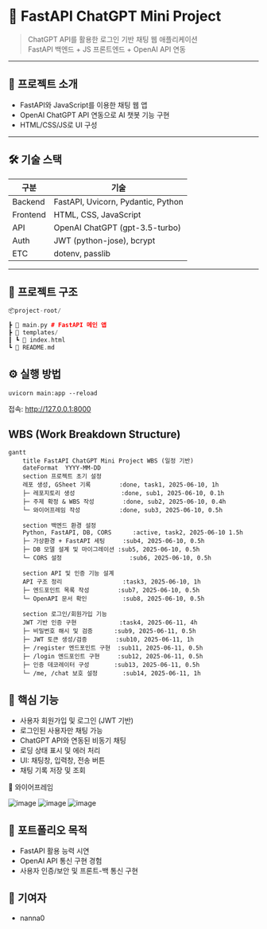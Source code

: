 # 💬 FastAPI ChatGPT Mini Project

> ChatGPT API를 활용한 로그인 기반 채팅 웹 애플리케이션  
> FastAPI 백엔드 + JS 프론트엔드 + OpenAI API 연동

---

## 🚀 프로젝트 소개

- FastAPI와 JavaScript를 이용한 채팅 웹 앱
- OpenAI ChatGPT API 연동으로 AI 챗봇 기능 구현
- HTML/CSS/JS로 UI 구성

---

## 🛠️ 기술 스택

| 구분     | 기술 |
|----------|------|
| Backend  | FastAPI, Uvicorn, Pydantic, Python|
| Frontend | HTML, CSS, JavaScript |
| API      | OpenAI ChatGPT (gpt-3.5-turbo) |
| Auth     | JWT (python-jose), bcrypt |
| ETC      | dotenv, passlib |

---

## 📁 프로젝트 구조
```cpp
📦project-root/

┣ 📄 main.py # FastAPI 메인 앱
┣ 📄 templates/
┃ ┗ 📄 index.html
┗ 📄 README.md
```
## ⚙️ 실행 방법
```
uvicorn main:app --reload
```
접속: http://127.0.0.1:8000

## WBS (Work Breakdown Structure)
```
gantt
    title FastAPI ChatGPT Mini Project WBS (일정 기반)
    dateFormat  YYYY-MM-DD
    section 프로젝트 초기 설정
    레포 생성, GSheet 기록        :done, task1, 2025-06-10, 1h
    ├─ 레포지토리 생성             :done, sub1, 2025-06-10, 0.1h
    ├─ 주제 확정 & WBS 작성        :done, sub2, 2025-06-10, 0.4h
    └─ 와이어프레임 작성           :done, sub3, 2025-06-10, 0.5h

    section 백엔드 환경 설정
    Python, FastAPI, DB, CORS      :active, task2, 2025-06-10 1.5h
    ├─ 가상환경 + FastAPI 세팅     :sub4, 2025-06-10, 0.5h
    ├─ DB 모델 설계 및 마이그레이션 :sub5, 2025-06-10, 0.5h
    └─ CORS 설정                   :sub6, 2025-06-10, 0.5h

    section API 및 인증 기능 설계
    API 구조 정리                 :task3, 2025-06-10, 1h
    ├─ 엔드포인트 목록 작성        :sub7, 2025-06-10, 0.5h
    └─ OpenAPI 문서 확인          :sub8, 2025-06-10, 0.5h

    section 로그인/회원가입 기능
    JWT 기반 인증 구현            :task4, 2025-06-11, 4h
    ├─ 비밀번호 해시 및 검증      :sub9, 2025-06-11, 0.5h
    ├─ JWT 토큰 생성/검증        :sub10, 2025-06-11, 1h
    ├─ /register 엔드포인트 구현  :sub11, 2025-06-11, 0.5h
    ├─ /login 엔드포인트 구현     :sub12, 2025-06-11, 0.5h
    ├─ 인증 데코레이터 구성       :sub13, 2025-06-11, 0.5h
    └─ /me, /chat 보호 설정       :sub14, 2025-06-11, 1h

```
## 🔑 핵심 기능
- 사용자 회원가입 및 로그인 (JWT 기반)
- 로그인된 사용자만 채팅 가능
- ChatGPT API와 연동된 비동기 채팅
- 로딩 상태 표시 및 에러 처리
- UI: 채팅창, 입력창, 전송 버튼
- 채팅 기록 저장 및 조회

📸 와이어프레임

![image](https://github.com/user-attachments/assets/d602667f-e71e-4c77-96e6-a3dba46b421f)
![image](https://github.com/user-attachments/assets/534009a1-4f65-468c-b8e7-2210c648b19b)
![image](https://github.com/user-attachments/assets/ecdf86f2-2ed6-43d4-9b20-377f1e38e304)

## 📌 포트폴리오 목적
- FastAPI 활용 능력 시연
- OpenAI API 통신 구현 경험
- 사용자 인증/보안 및 프론트-백 통신 구현

## 🙋 기여자
- nanna0


